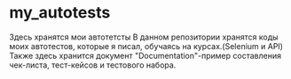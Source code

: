 # my_autotests
Здесь хранятся мои автотетсты
В данном репозитории хранятся коды моих автотестов, которые я писал, обучаясь на курсах.(Selenium и API)
Также здесь хранится документ "Documentation"-пример составления чек-листа, тест-кейсов и тестового набора.
